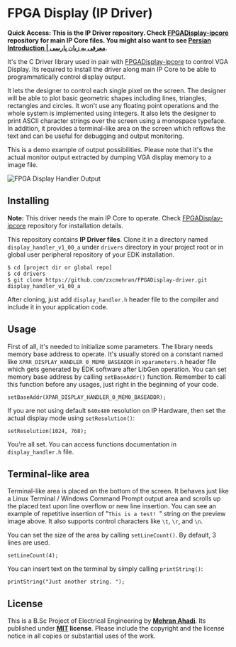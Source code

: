 # FPGA Display (IP Driver)

**Quick Access: This is the IP Driver repository. Check [FPGADisplay-ipcore](https://github.com/zxcmehran/FPGADisplay-ipcore) repository for main IP Core files. You might also want to see [Persian Introduction | معرفی به زبان پارسی](https://mehran.ahadi.me/projects/bsc-project/fa/).**

It's the C Driver library used in pair with [FPGADisplay-ipcore](https://github.com/zxcmehran/FPGADisplay-ipcore) to control VGA Display. Its required to install the driver along main IP Core to be able to programmatically control display output.

It lets the designer to control each single pixel on the screen. The designer will be able to plot basic geometric shapes including lines, triangles, rectangles and circles. It won't use any floating point operations and the whole system is implemented using integers. It also lets the designer to print ASCII character strings over the screen using a monospace typeface. In addition, it provides a terminal-like area on the screen which reflows the text and can be useful for debugging and output monitoring.

This is a demo example of output possibilities. Please note that it's the actual monitor output extracted by dumping VGA display memory to a image file.

![FPGA Display Handler Output](http://static.ahadi.me/projects/fpga-display/example_preview.png)

## Installing

**Note:** This driver needs the main IP Core to operate. Check [FPGADisplay-ipcore](https://github.com/zxcmehran/FPGADisplay-ipcore) repository for installation details.

This repository contains **IP Driver files**. Clone it in a directory named `display_handler_v1_00_a` under `drivers` directory in your project root or in global user peripheral repository of your EDK installation.

    $ cd [project dir or global repo]
    $ cd drivers
    $ git clone https://github.com/zxcmehran/FPGADisplay-driver.git display_handler_v1_00_a

After cloning, just add `display_handler.h` header file to the compiler and include it in your application code.

## Usage
First of all, it's needed to initialize some parameters. The library needs memory base address to operate. It's usually stored on a constant named like `XPAR_DISPLAY_HANDLER_0_MEM0_BASEADDR` in `xparameters.h` header file which gets generated by EDK software after LibGen operation. You can set memory base address by calling `setBaseAddr()` function. Remember to call this function before any usages, just right in the beginning of your code.

    setBaseAddr(XPAR_DISPLAY_HANDLER_0_MEM0_BASEADDR);

If you are not using default `640x480` resolution on IP Hardware, then set the actual display mode using `setResolution()`:

    setResolution(1024, 768);

You're all set. You can access functions documentation in `display_handler.h` file.

## Terminal-like area
Terminal-like area is placed on the bottom of the screen. It behaves just like a Linux Terminal / Windows Command Prompt output area and scrolls up the placed text upon line overflow or new line insertion. You can see an example of repetitive insertion of "`This is a test! `" string on the preview image above. It also supports control characters like `\t`, `\r`, and `\n`.

You can set the size of the area by calling `setLineCount()`. By default, 3 lines are used.

    setLineCount(4);

You can insert text on the terminal by simply calling `printString()`:

    printString("Just another string. ");


## License
This is a B.Sc Project of Electrical Engineering by **[Mehran Ahadi](https://mehran.ahadi.me/)**. Its published under
**[MIT](https://tldrlegal.com/license/mit-license) license**. Please include the copyright and the license notice in all copies or substantial uses of the work.
